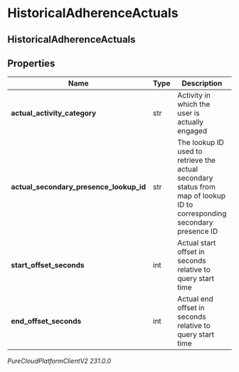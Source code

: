 # HistoricalAdherenceActuals

## HistoricalAdherenceActuals

## Properties

|Name | Type | Description | Notes|
|------------ | ------------- | ------------- | -------------|
| **actual_activity_category** | str | Activity in which the user is actually engaged | [optional] |
| **actual_secondary_presence_lookup_id** | str | The lookup ID used to retrieve the actual secondary status from map of lookup ID to corresponding secondary presence ID | [optional] |
| **start_offset_seconds** | int | Actual start offset in seconds relative to query start time | [optional] |
| **end_offset_seconds** | int | Actual end offset in seconds relative to query start time | [optional] |



_PureCloudPlatformClientV2 231.0.0_

